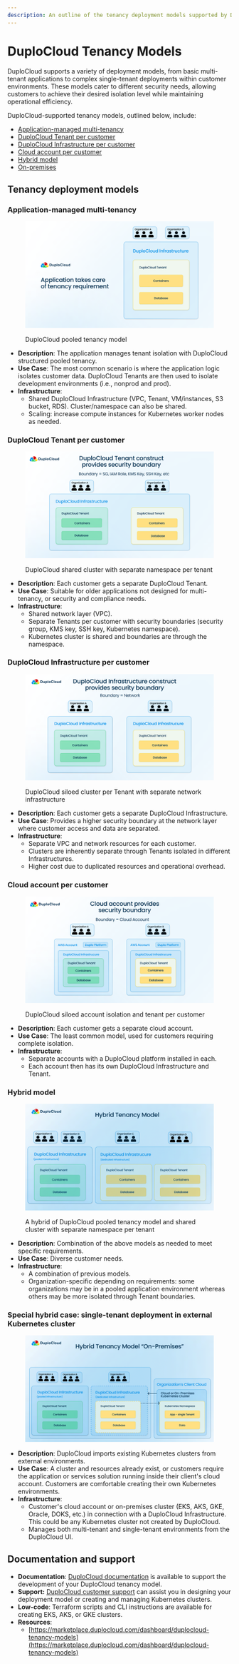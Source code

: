 ```yaml
---
description: An outline of the tenancy deployment models supported by DuploCloud
---
```


# DuploCloud Tenancy Models

DuploCloud supports a variety of deployment models, from basic multi-tenant applications to complex single-tenant deployments within customer environments. These models cater to different security needs, allowing customers to achieve their desired isolation level while maintaining operational efficiency.&#x20;

DuploCloud-supported tenancy models, outlined below, include:

* [Application-managed multi-tenancy](duplocloud-tenancy-models.md#application-managed-multi-tenancy)
* [DuploCloud Tenant per customer](duplocloud-tenancy-models.md#duplocloud-tenant-per-customer)
* [DuploCloud Infrastructure per customer](duplocloud-tenancy-models.md#duplocloud-infrastructure-per-customer)
* [Cloud account per customer](duplocloud-tenancy-models.md#cloud-account-per-customer)
* [Hybrid model](duplocloud-tenancy-models.md#hybrid-model)
* [On-premises ](duplocloud-tenancy-models.md#special-hybrid-case-single-tenant-deployment-in-external-kubernetes-cluster)

## Tenancy deployment models

### Application-managed multi-tenancy

<figure><img src="../.gitbook/assets/1 - Application Provides Tenancy.png" alt=""><figcaption><p>DuploCloud pooled tenancy model</p></figcaption></figure>

* **Description**: The application manages tenant isolation with DuploCloud structured pooled tenancy.&#x20;
* **Use Case**: The most common scenario is where the application logic isolates customer data. DuploCloud Tenants are then used to isolate development environments (i.e., nonprod and prod).&#x20;
* **Infrastructure**:
  * Shared DuploCloud Infrastructure (VPC, Tenant, VM/instances, S3 bucket, RDS). Cluster/namespace can also be shared.&#x20;
  * Scaling: increase compute instances for Kubernetes worker nodes as needed.

### DuploCloud Tenant per customer

<figure><img src="../.gitbook/assets/2 - DuploCloud Tenant.png" alt=""><figcaption><p>DuploCloud shared cluster with separate namespace per tenant</p></figcaption></figure>

* **Description**: Each customer gets a separate DuploCloud Tenant.
* **Use Case**: Suitable for older applications not designed for multi-tenancy, or security and compliance needs.
* **Infrastructure**:
  * Shared network layer (VPC).
  * Separate Tenants per customer with security boundaries (security group, KMS key, SSH key, Kubernetes namespace).
  * Kubernetes cluster is shared and boundaries are through the namespace.

### DuploCloud Infrastructure per customer

<figure><img src="../.gitbook/assets/3 - DuploCloud Infrastructure.png" alt=""><figcaption><p>DuploCloud siloed cluster per Tenant with separate network infrastructure</p></figcaption></figure>

* **Description**: Each customer gets a separate DuploCloud Infrastructure.
* **Use Case**: Provides a higher security boundary at the network layer where customer access and data are separated.
* **Infrastructure**:
  * Separate VPC and network resources for each customer.
  * Clusters are inherently separate through Tenants isolated in different Infrastructures.
  * Higher cost due to duplicated resources and operational overhead.

### Cloud account per customer

<figure><img src="../.gitbook/assets/4 - Cloud Account.png" alt=""><figcaption><p>DuploCloud siloed account isolation and tenant per customer</p></figcaption></figure>

* **Description**: Each customer gets a separate cloud account.
* **Use Case**: The least common model, used for customers requiring complete isolation.
* **Infrastructure**:
  * Separate accounts with a DuploCloud platform installed in each.
  * Each account then has its own DuploCloud Infrastructure and Tenant.

### Hybrid model

<figure><img src="../.gitbook/assets/5 - Hybrid Tenancy Model (1).png" alt=""><figcaption><p>A hybrid of DuploCloud pooled tenancy model and shared cluster with separate namespace per tenant</p></figcaption></figure>

* **Description**: Combination of the above models as needed to meet specific requirements.
* **Use Case**: Diverse customer needs.
* **Infrastructure**:
  * A combination of previous models.
  * Organization-specific depending on requirements: some organizations may be in a pooled application environment whereas others may be more isolated through Tenant boundaries.

### Special hybrid case: single-tenant deployment in external Kubernetes cluster

<figure><img src="../.gitbook/assets/5.1 - Hybrid Tenancy Model - External Cluster.png" alt=""><figcaption></figcaption></figure>

* **Description**: DuploCloud imports existing Kubernetes clusters from external environments.
* **Use Case**: A cluster and resources already exist, or customers require the application or services solution running inside their client's cloud account. Customers are comfortable creating their own Kubernetes environments.
* **Infrastructure**:
  * Customer's cloud account or on-premises cluster (EKS, AKS, GKE, Oracle, DOKS, etc.) in connection with a DuploCloud Infrastructure. This could be any Kubernetes cluster not created by DuploCloud.&#x20;
  * Manages both multi-tenant and single-tenant environments from the DuploCloud UI.

## Documentation and support

* **Documentation**: [DuploCloud documentation](https://docs.duplocloud.com/docs) is available to support the development of your DuploCloud tenancy model.&#x20;
* **Support:** [DuploCloud customer support](https://docs.duplocloud.com/docs/welcome-to-duplocloud/duplocloud-support-model) can assist you in designing your deployment model or creating and managing Kubernetes clusters.
* **Low-code**: Terraform scripts and CLI instructions are available for creating EKS, AKS, or GKE clusters.
* **Resources**:
  * [https://marketplace.duplocloud.com/dashboard/duplocloud-tenancy-models](https://marketplace.duplocloud.com/dashboard/duplocloud-tenancy-models)
